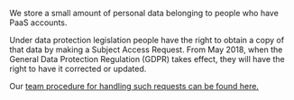 
We store a small amount of personal data belonging to people who have PaaS accounts.

Under data protection legislation people have the right to obtain a copy of
that data by making a Subject Access Request. From May 2018, when the General Data
Protection Regulation (GDPR) takes effect, they will have the right to have it
corrected or updated.

Our [team procedure for handling such requests can be found here.](https://docs.google.com/document/d/1dZL3rJ3NDmXNm5e9oBK6DoJqVP8FUzDuSHuBDEcpQ_o/edit)
